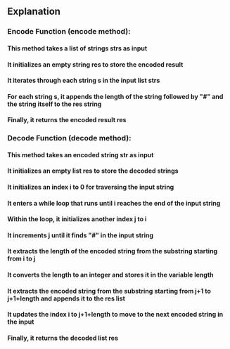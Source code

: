 ## Explanation

### Encode Function (encode method):

#### This method takes a list of strings strs as input

#### It initializes an empty string res to store the encoded result

#### It iterates through each string s in the input list strs

#### For each string s, it appends the length of the string followed by "#" and the string itself to the res string

#### Finally, it returns the encoded result res

### Decode Function (decode method):

#### This method takes an encoded string str as input

#### It initializes an empty list res to store the decoded strings

#### It initializes an index i to 0 for traversing the input string

#### It enters a while loop that runs until i reaches the end of the input string

#### Within the loop, it initializes another index j to i

#### It increments j until it finds "#" in the input string

#### It extracts the length of the encoded string from the substring starting from i to j

#### It converts the length to an integer and stores it in the variable length

#### It extracts the encoded string from the substring starting from j+1 to j+1+length and appends it to the res list

#### It updates the index i to j+1+length to move to the next encoded string in the input

#### Finally, it returns the decoded list res
